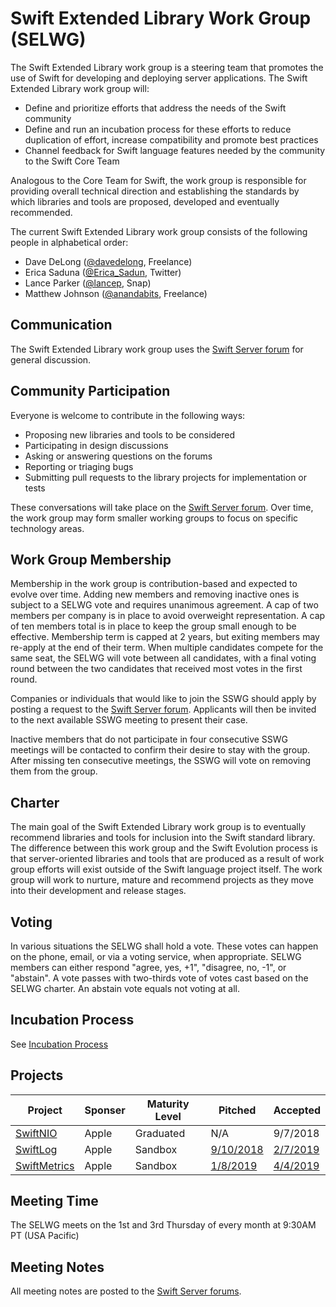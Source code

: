# Swift Extended Library Work Group (SELWG)

The Swift Extended Library work group is a steering team that promotes the use of Swift for developing and deploying server applications. The Swift Extended Library work group will:

* Define and prioritize efforts that address the needs of the Swift community
* Define and run an incubation process for these efforts to reduce duplication of effort, increase compatibility and promote best practices
* Channel feedback for Swift language features needed by the community to the Swift Core Team

Analogous to the Core Team for Swift, the work group is responsible for providing overall technical direction and establishing the standards by which libraries and tools are proposed, developed and eventually recommended.

The current Swift Extended Library work group consists of the following people in alphabetical order:

* Dave DeLong ([@davedelong](https://forums.swift.org/u/davedelong), Freelance)
* Erica Saduna ([@Erica_Sadun](https://forums.swift.org/u/erica_sadun), Twitter)
* Lance Parker ([@lancep](https://forums.swift.org/u/lancep), Snap)
* Matthew Johnson ([@anandabits](https://forums.swift.org/u/anandabits), Freelance)

## Communication

The Swift Extended Library work group uses the [Swift Server forum](https://forums.swift.org/c/server) for general discussion.

## Community Participation

Everyone is welcome to contribute in the following ways:

* Proposing new libraries and tools to be considered
* Participating in design discussions
* Asking or answering questions on the forums
* Reporting or triaging bugs
* Submitting pull requests to the library projects for implementation or tests

These conversations will take place on the [Swift Server forum](https://forums.swift.org/c/server). Over time, the work group may form smaller working groups to focus on specific technology areas.

## Work Group Membership

Membership in the work group is contribution-based and expected to evolve over time. Adding new members and removing inactive ones is subject to a SELWG vote and requires unanimous agreement. A cap of two members per company is in place to avoid overweight representation. A cap of ten members total is in place to keep the group small enough to be effective. Membership term is capped at 2 years, but exiting members may re-apply at the end of their term. When multiple candidates compete for the same seat, the SELWG will vote between all candidates, with a final voting round between the two candidates that received most votes in the first round.

Companies or individuals that would like to join the SSWG should apply by posting a request to the [Swift Server forum](https://forums.swift.org/c/server). Applicants will then be invited to the next available SSWG meeting to present their case.

Inactive members that do not participate in four consecutive SSWG meetings will be contacted to confirm their desire to stay with the group. After missing ten consecutive meetings, the SSWG will vote on removing them from the group.

## Charter

The main goal of the Swift Extended Library work group is to eventually recommend libraries and tools for inclusion into the Swift standard library. The difference between this work group and the Swift Evolution process is that server-oriented libraries and tools that are produced as a result of work group efforts will exist outside of the Swift language project itself. The work group will work to nurture, mature and recommend projects as they move into their development and release stages.

## Voting

In various situations the SELWG shall hold a vote. These votes can happen on the phone, email, or via a voting service, when appropriate. SELWG members can either respond "agree, yes, +1", "disagree, no, -1", or "abstain". A vote passes with two-thirds vote of votes cast based on the SELWG charter. An abstain vote equals not voting at all.

## Incubation Process

See [Incubation Process](process/incubation.md)

## Projects

| Project | Sponser | Maturity Level | Pitched | Accepted |
|---|---|---|---|---|
| [SwiftNIO](http://github.com/apple/swift-nio/) | Apple | Graduated | N/A | 9/7/2018 |
| [SwiftLog](https://github.com/apple/swift-log) | Apple | Sandbox | [9/10/2018](https://forums.swift.org/t/logging/16027) | [2/7/2019](https://forums.swift.org/t/february-7th-2019/20249) |
| [SwiftMetrics](https://github.com/apple/swift-metrics) | Apple | Sandbox | [1/8/2019](https://forums.swift.org/t/metrics/19353) | [4/4/2019](https://forums.swift.org/t/april-4th-2019/22704)


## Meeting Time

The SELWG meets on the 1st and 3rd Thursday of every month at 9:30AM PT (USA Pacific)

## Meeting Notes

All meeting notes are posted to the [Swift Server forums](https://forums.swift.org/c/server/workgroup-meeting-notes).
